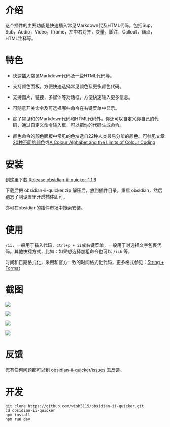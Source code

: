 # 介绍

这个插件的主要功能是快速插入常见Markdown代及HTML代码，包括Sup，Sub，Audio，Video，Iframe，左中右对齐，变量，脚注，Callout，锚点，HTML注释等。


# 特色

- 快速插入常见Markdown代码及一些HTML代码等。

- 支持颜色面板，方便快速选择常见颜色及更多颜色代码。

- 支持图片，链接，多媒体等对话框，方便快速输入更多信息。

- 可随意开关命令及可选择哪些命令在右键菜单中显示。

- 除了常见和的Markdown代码和HTML代码外，你还可以自定义你自己的代码，通过自定义命令输入框，可以把你的代码生成命令。

- 颜色命令的颜色面板中常见的色块选自22种人类最易分辨的颜色。可参见文章[20种不同的颜色](https://zhuanlan.zhihu.com/p/508870810)或[A Colour Alphabet and the Limits of Colour Coding](https://www.researchgate.net/publication/237005166_A_Colour_Alphabet_and_the_Limits_of_Colour_Coding)


# 安装

到这里下载 [Release obsidian-ii-quicker-1.1.6](https://github.com/wish5115/obsidian-ii-quicker/releases/)

下载后把 obsidian-ii-quicker.zip 解压后，放到插件目录，重启 obsidian，然后别忘了到设置里开启插件即可。

亦可在obsidian的插件市场中搜索安装。


# 使用

`/ii`，一般用于插入代码，`ctrl+p + ii`或右键菜单，一般用于对选择文字包裹代码。其他快捷方式，比如：如果想选择加粗命令也可以 `/iib` 等。

时间和日期格式化，采用和官方一致的时间格式化代码，更多格式参见：[String + Format](https://momentjs.com/docs/#/parsing/string-format/)

# 截图

![](https://cdn.jsdelivr.net/gh/wish5115/obsidian-ii-quicker@main/assets/screenshots/list1.png)

![](https://cdn.jsdelivr.net/gh/wish5115/obsidian-ii-quicker@main/assets/screenshots/list2.png)

![](https://cdn.jsdelivr.net/gh/wish5115/obsidian-ii-quicker@main/assets/screenshots/image-modal.webp)

![](https://cdn.jsdelivr.net/gh/wish5115/obsidian-ii-quicker@main/assets/screenshots/context-menu.png)


# 反馈

您有任何问题都可以到 [obsidian-ii-quicker/issues](https://github.com/wish5115/obsidian-ii-quicker/issues) 去反馈。

# 开发

```
git clone https://github.com/wish5115/obsidian-ii-quicker.git
cd obsidian-ii-quicker
npm install
npm run dev
```
